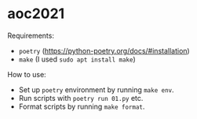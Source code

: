 # aoc2021

Requirements:
* `poetry` (https://python-poetry.org/docs/#installation)
* `make` (I used `sudo apt install make`)

How to use:
* Set up `poetry` environment by running `make env`.
* Run scripts with `poetry run 01.py` etc.
* Format scripts by running `make format`.
